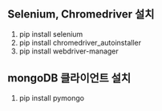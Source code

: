 ## Selenium, Chromedriver 설치
1. pip install selenium
2. pip install chromedriver_autoinstaller 
3. pip install webdriver-manager

## mongoDB 클라이언트 설치
1. pip install pymongo


